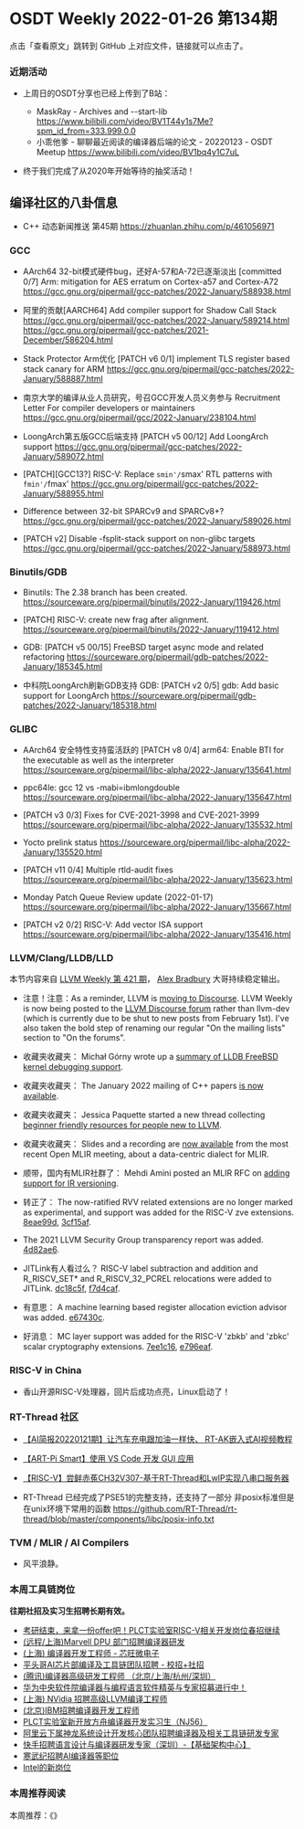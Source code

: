 # OSDT Weekly 2022-01-26 第134期

点击「查看原文」跳转到 GitHub 上对应文件，链接就可以点击了。

### 近期活动

- 上周日的OSDT分享也已经上传到了B站：
  - MaskRay - Archives and --start-lib
    https://www.bilibili.com/video/BV1T44y1s7Me?spm_id_from=333.999.0.0
  - 小乖他爹 - 聊聊最近阅读的编译器后端的论文 - 20220123 - OSDT Meetup
    https://www.bilibili.com/video/BV1bq4y1C7uL

- 终于我们完成了从2020年开始等待的抽奖活动！

## 编译社区的八卦信息

- C++ 动态新闻推送 第45期
  https://zhuanlan.zhihu.com/p/461056971

### GCC

- AArch64 32-bit模式硬件bug，还好A-57和A-72已逐渐淡出
  [committed 0/7] Arm: mitigation for AES erratum on Cortex-a57 and Cortex-A72
  https://gcc.gnu.org/pipermail/gcc-patches/2022-January/588938.html

- 阿里的贡献[AARCH64] Add compiler support for Shadow Call Stack
  https://gcc.gnu.org/pipermail/gcc-patches/2022-January/589214.html
  https://gcc.gnu.org/pipermail/gcc-patches/2021-December/586204.html

- Stack Protector Arm优化
  [PATCH v6 0/1] implement TLS register based stack canary for ARM
  https://gcc.gnu.org/pipermail/gcc-patches/2022-January/588887.html

- 南京大学的编译从业人员研究，号召GCC开发人员义务参与
  Recruitment Letter For compiler developers or maintainers
  https://gcc.gnu.org/pipermail/gcc/2022-January/238104.html

- LoongArch第五版GCC后端支持
  [PATCH v5 00/12] Add LoongArch support
  https://gcc.gnu.org/pipermail/gcc-patches/2022-January/589072.html

- [PATCH][GCC13?] RISC-V: Replace `smin'/`smax' RTL patterns with `fmin'/`fmax'
  https://gcc.gnu.org/pipermail/gcc-patches/2022-January/588955.html

- Difference between 32-bit SPARCv9 and SPARCv8+?
  https://gcc.gnu.org/pipermail/gcc-patches/2022-January/589026.html

- [PATCH v2] Disable -fsplit-stack support on non-glibc targets
  https://gcc.gnu.org/pipermail/gcc-patches/2022-January/588973.html

### Binutils/GDB

- Binutils: The 2.38 branch has been created.
  https://sourceware.org/pipermail/binutils/2022-January/119426.html

- [PATCH] RISC-V: create new frag after alignment.
  https://sourceware.org/pipermail/binutils/2022-January/119412.html

- GDB: [PATCH v5 00/15] FreeBSD target async mode and related refactoring
  https://sourceware.org/pipermail/gdb-patches/2022-January/185345.html

- 中科院LoongArch刷新GDB支持
  GDB: [PATCH v2 0/5] gdb: Add basic support for LoongArch
  https://sourceware.org/pipermail/gdb-patches/2022-January/185318.html

### GLIBC

- AArch64 安全特性支持蛮活跃的
  [PATCH v8 0/4] arm64: Enable BTI for the executable as well as the interpreter
  https://sourceware.org/pipermail/libc-alpha/2022-January/135641.html

- ppc64le: gcc 12 vs -mabi=ibmlongdouble
  https://sourceware.org/pipermail/libc-alpha/2022-January/135647.html

- [PATCH v3 0/3] Fixes for CVE-2021-3998 and CVE-2021-3999
  https://sourceware.org/pipermail/libc-alpha/2022-January/135532.html

- Yocto prelink status
  https://sourceware.org/pipermail/libc-alpha/2022-January/135520.html

- [PATCH v11 0/4] Multiple rtld-audit fixes
  https://sourceware.org/pipermail/libc-alpha/2022-January/135623.html

- Monday Patch Queue Review update (2022-01-17)
  https://sourceware.org/pipermail/libc-alpha/2022-January/135667.html

- [PATCH v2 0/2] RISC-V: Add vector ISA support
  https://sourceware.org/pipermail/libc-alpha/2022-January/135416.html


### LLVM/Clang/LLDB/LLD

本节内容来自 [LLVM Weekly 第 421 期](http://llvmweekly.org/issue/421)，
[Alex Bradbury](https://www.linkedin.com/in/alex-bradbury/) 大哥持续稳定输出。

* 注意！注意：As a reminder, LLVM is [moving to Discourse](https://blog.llvm.org/posts/2022-01-07-moving-to-discourse/). LLVM Weekly is now being posted to the [LLVM Discourse forum](https://llvm.discourse.group/) rather than llvm-dev (which is currently due to be shut to new posts from February 1st). I've also taken the bold step of renaming our regular "On the mailing lists" section to "On the forums".

* 收藏夹收藏夹： Michał Górny wrote up a [summary of LLDB FreeBSD kernel debugging support](https://www.moritz.systems/blog/lldb-freebsd-kernel-debugging-support-summary/).

* 收藏夹收藏夹： The January 2022 mailing of C++ papers [is now available](http://www.open-std.org/jtc1/sc22/wg21/docs/papers/2022/#mailing2022-01).

* 收藏夹收藏夹： Jessica Paquette started a new thread collecting [beginner friendly resources for people new to LLVM](https://llvm.discourse.group/t/beginner-resources-documentation/5872).

* 收藏夹收藏夹： Slides and a recording are [now available](https://llvm.discourse.group/t/open-mlir-meeting-1-20-2021-a-data-centric-dialect-for-mlir/5815) from the most recent Open MLIR meeting, about a data-centric dialect for MLIR.

* 顺带，国内有MLIR社群了： Mehdi Amini posted an MLIR RFC on [adding support for IR versioning](https://llvm.discourse.group/t/rfc-ir-versioning/5893).


* 转正了： The now-ratified RVV related extensions are no longer marked as experimental, and support was added for the RISC-V zve extensions.
  [8eae99d](https://reviews.llvm.org/rG8eae99dfe541),
  [3cf15af](https://reviews.llvm.org/rG3cf15af2daa9).

* The 2021 LLVM Security Group transparency report was added.
  [4d82ae6](https://reviews.llvm.org/rG4d82ae67b208).

* JITLink有人看过么？ RISC-V label subtraction and addition and R_RISCV_SET* and R_RISCV_32_PCREL relocations were added to JITLink.
  [dc18c5f](https://reviews.llvm.org/rGdc18c5fa97e1),
  [f7d4caf](https://reviews.llvm.org/rGf7d4cafe5a6a).

* 有意思： A machine learning based register allocation eviction advisor was added.
  [e67430c](https://reviews.llvm.org/rGe67430cca404).

* 好消息： MC layer support was added for the RISC-V 'zbkb' and 'zbkc' scalar
  cryptography extensions.
  [7ee1c16](https://reviews.llvm.org/rG7ee1c162cc53),
  [e796eaf](https://reviews.llvm.org/rGe796eaf2af65).


### RISC-V in China

- 香山开源RISC-V处理器，回片后成功点亮，Linux启动了！

### RT-Thread 社区

- [【AI简报20220121期】让汽车充电跟加油一样快、 RT-AK嵌入式AI视频教程](https://mp.weixin.qq.com/s/bdjyIx9seLRjwfGqTTpH-w)

- [【ART-Pi Smart】使用 VS Code 开发 GUI 应用](https://mp.weixin.qq.com/s/qaVPGbDrrzPQp-9lMpNyKQ)

- [【RISC-V】尝鲜赤菟CH32V307-基于RT-Thread和LwIP实现八串口服务器](https://mp.weixin.qq.com/s/u9AjYCo50_JRjdWaXKOwrg)

- RT-Thread 已经完成了PSE51的完整支持，还支持了一部分 非posix标准但是在unix环境下常用的函数 https://github.com/RT-Thread/rt-thread/blob/master/components/libc/posix-info.txt  


### TVM / MLIR / AI Compilers

- 风平浪静。

### 本周工具链岗位

**往期社招及实习生招聘长期有效。**

- [考研结束，来拿一份offer吧！PLCT实验室RISC-V相关开发岗位春招继续](https://mp.weixin.qq.com/s/PWV5akv5kw3iOuHb-uSNrQ)
- [(远程/上海)Marvell DPU 部门招聘编译器研发](https://mp.weixin.qq.com/s/B6JjAhF3TZjezD1tjYHDaw)
- [(上海) 编译器开发工程师 - 芯旺微电子](https://mp.weixin.qq.com/s/nqe1-7qffnc0CaejYkpKyw)
- [平头哥AI芯片部编译及工具链团队招聘 - 校招+社招](https://mp.weixin.qq.com/s/kARbXtJotRPCNMrV-yOanA)
- [(腾讯)编译器高级研发工程师 （北京/上海/杭州/深圳）](https://mp.weixin.qq.com/s/DF-2qmHmpKZtJ1djHXM1Ug)
- [华为中央软件院编译器与编程语言软件精英与专家招募进行中！](https://mp.weixin.qq.com/s/VshbvWegM3eCdgK9d6v46A)
- [(上海) NVidia 招聘高级LLVM编译工程师](https://mp.weixin.qq.com/s/y6UmneY-UvzyhEvyCaoyEg)
- [(北京)IBM招聘编译器开发工程师](https://mp.weixin.qq.com/s/B_d1gjyrgncevOGWnV_Jfw)
- [PLCT实验室新开放方舟编译器开发实习生（NJ56）](https://mp.weixin.qq.com/s/lPp5RvjYhpDIGsp-luLzKQ)
- [阿里云下属神龙系统设计开发核心团队招聘编译器及相关工具链研发专家](https://mp.weixin.qq.com/s/h3ELBXBHfNjZCyCRixqnOQ)
- [快手招聘语言设计与编译器研发专家（深圳）-【基础架构中心】](https://mp.weixin.qq.com/s/QTWnlaBFtWQ3YThHJSIhbA)
- [寒武纪招聘AI编译器等职位](https://mp.weixin.qq.com/s/LWpDXEA2rJ1wx9mr8XoWxw)
- [Intel的新岗位](https://mp.weixin.qq.com/s/xs-deMCI4ob7WX0vIRZMZw)

### 本周推荐阅读

本周推荐：《》
